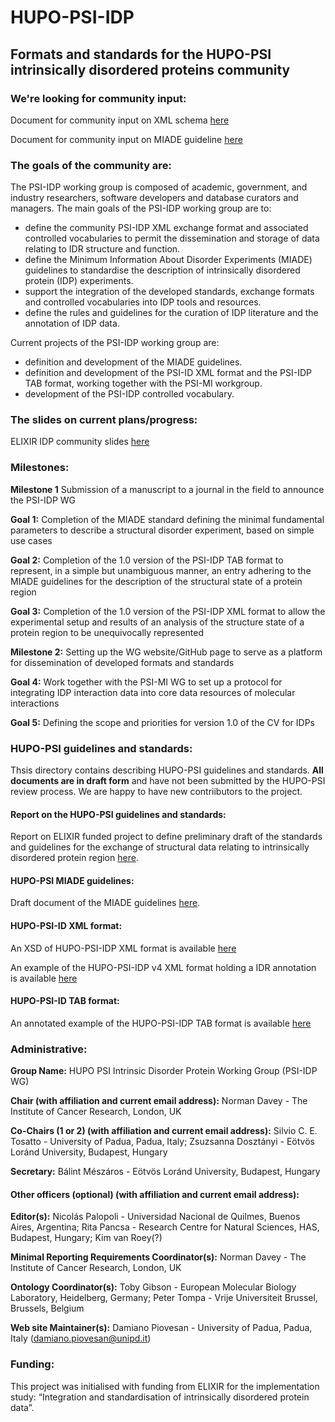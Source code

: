 # HUPO-PSI-IDP
## Formats and standards for the HUPO-PSI intrinsically disordered proteins community


### We're looking for community input:
Document for community input on XML schema [here](https://docs.google.com/document/d/1rfB3FiM6vSIGw3bQtQZdZeVhF-_fvTXMOu8UqdNfXdY/edit?usp=sharing)

Document for community input on MIADE guideline [here](https://docs.google.com/document/d/1SK7UvZrpg6KQkkXpcN90Pipqhyc_DdoUNHTWxnX0H-M/)

### The goals of the community are:
The PSI-IDP working group is composed of academic, government, and industry researchers, software developers and database curators and managers. The main goals of the PSI-IDP working group are to:
* define the community PSI-IDP XML exchange format and associated controlled vocabularies to permit the dissemination and storage of data relating to IDR structure and function.
* define the Minimum Information About Disorder Experiments (MIADE) guidelines to standardise the description of intrinsically disordered protein (IDP) experiments.
* support the integration of the developed standards, exchange formats and controlled vocabularies into IDP tools and resources.
* define the rules and guidelines for the curation of IDP literature and the annotation of IDP data.

Current projects of the PSI-IDP working group are:
* definition and development of the MIADE guidelines.
* definition and development of the PSI-ID XML format and the PSI-IDP TAB format, working together with the PSI-MI workgroup.
* development of the PSI-IDP controlled vocabulary.

### The slides on current plans/progress:
ELIXIR IDP community slides [here](https://docs.google.com/presentation/d/1VniSns2tD1f-rjF2grMKGqHPTWRYkECjLZ0KSJctQO0/edit?usp=sharing)

### Milestones:
**Milestone 1** Submission of a manuscript to a journal in the field to announce the PSI-IDP WG

**Goal 1:** Completion of the MIADE standard defining the minimal fundamental parameters to describe a structural disorder experiment, based on simple use cases

**Goal 2:** Completion of the 1.0 version of the PSI-IDP TAB format to represent, in a simple but unambiguous manner, an entry adhering to the MIADE guidelines for the description of the structural state of a protein region

**Goal 3:** Completion of the 1.0 version of the PSI-IDP XML format to allow the experimental setup and results of an analysis of the structure state of a protein region to be unequivocally represented

**Milestone 2:** Setting up the WG website/GitHub page to serve as a platform for dissemination of developed formats and standards

**Goal 4:** Work together with the PSI-MI WG to set up a protocol for integrating IDP interaction data into core data resources of molecular interactions

**Goal 5:** Defining the scope and priorities for version 1.0 of the CV for IDPs

### HUPO-PSI guidelines and standards:
Thsis directory contains describing HUPO-PSI guidelines and standards. **All documents are in draft form** and have not been submitted by the HUPO-PSI review process. We are happy to have new contriibutors to the project.

#### Report on the HUPO-PSI guidelines and standards:
Report on ELIXIR funded project to define preliminary draft of the standards and guidelines for the exchange of structural data relating to intrinsically disordered protein region [here](https://docs.google.com/document/d/1vVGQ40wyZAT27CBaWFdg2FTJK-AoAfPo2b1H-Uk6Fgo/edit?usp=sharing).

#### HUPO-PSI MIADE guidelines:
Draft document of the MIADE guidelines [here](https://docs.google.com/document/d/1SK7UvZrpg6KQkkXpcN90Pipqhyc_DdoUNHTWxnX0H-M/edit?ts=60016618).

#### HUPO-PSI-ID XML format:
An XSD of HUPO-PSI-IDP XML format is available [here](./formats/xml/draft_v4/PSI-ID_schema-v4.xsd)

An example of the HUPO-PSI-IDP v4 XML format holding a IDR annotation is available [here](./formats/xml/draft_v4/instance-v4-pmid_27515574.xml)

#### HUPO-PSI-ID TAB format:
An annotated example of the HUPO-PSI-IDP TAB format is available [here](./formats/tab/draft_v2/HUPO-PSI-IDP_TAB_format.xlsx)

### Administrative:
**Group Name:** HUPO PSI Intrinsic Disorder Protein Working Group (PSI-IDP WG)

**Chair (with affiliation and current email address):** Norman Davey - The Institute of Cancer Research, London, UK 

**Co-Chairs (1 or 2) (with affiliation and current email address):** Silvio C. E. Tosatto - University of Padua, Padua, Italy; Zsuzsanna Dosztányi - Eötvös Loránd University, Budapest, Hungary

**Secretary:** Bálint Mészáros - Eötvös Loránd University, Budapest, Hungary

#### Other officers (optional) (with affiliation and current email address):
**Editor(s):** Nicolás Palopoli - Universidad Nacional de Quilmes, Buenos Aires, Argentina; Rita Pancsa - Research Centre for Natural Sciences, HAS, Budapest, Hungary; Kim van Roey(?)

**Minimal Reporting Requirements Coordinator(s):** Norman Davey - The Institute of Cancer Research, London, UK 

**Ontology Coordinator(s):** Toby Gibson - European Molecular Biology Laboratory, Heidelberg, Germany; Peter Tompa - Vrije Universiteit Brussel, Brussels, Belgium

**Web site Maintainer(s):** Damiano Piovesan - University of Padua, Padua, Italy (damiano.piovesan@unipd.it)

### Funding:
This project was initialised with funding from ELIXIR for the implementation study: “Integration and standardisation of intrinsically disordered protein data”.


